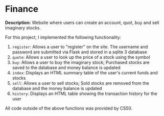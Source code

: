 # Finance

**Description:** Website where users can create an account, quot, buy and sell imaginary stocks.   

For this project, I implemented the following functionality:

1. `register`: Allows a user to "register" on the site. The username and password are submitted via Flask and stored in a sqlite 3 database
2. `quote`: Allows a user to look up the price of a stock using the symbol
3. `buy`: Allows a user to buy the imaginary stock; Purchased stocks are saved to the database and money balance is updated
4. `index`: Displays an HTML summary table of the user's current funds and stocks
5. `sell`: Allows a user to sell stocks; Sold stocks are removed from the database and the money balance is updated
6. `history`: Displays an HTML table showing the transaction history for the user

All code outside of the above functions was provided by CS50.
